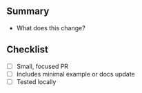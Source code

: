 ## Summary
- What does this change?

## Checklist
- [ ] Small, focused PR
- [ ] Includes minimal example or docs update
- [ ] Tested locally
